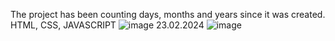 The project has been counting days, months and years since it was created.
HTML, CSS, JAVASCRIPT
![image](https://github.com/zehrasbr/Timer/assets/120209419/7a2bc642-1831-4567-a01a-81a25ccce3ba)
23.02.2024 
![image](https://github.com/zehrasbr/Timer/assets/120209419/69a124ca-4616-414e-a49c-1ec2ab83523f)

